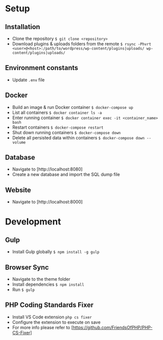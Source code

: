 # Setup

## Installation
- Clone the repository `$ git clone <repository>`
- Download plugins & uploads folders from the remote `$ rsync -Phvrt <user>@<host>:/path/to/wordpress/wp-content/plugins|uploads/ wp-content/plugins|uploads/`

## Environment constants
- Update `.env` file

## Docker
- Build an image & run Docker container `$ docker-compose up`
- List all containers `$ docker container ls -a`
- Enter running container `$ docker container exec -it <container_name> bash`
- Restart containers `$ docker-compose restart`
- Shut down running containers `$ docker-compose down`
- Delete all persisted data within containers `$ docker-compose down --volume`

## Database
- Navigate to [http://localhost:8080]
- Create a new database and import the SQL dump file

## Website
- Navigate to [http://localhost:8000]

# Development

## Gulp
- Install Gulp globally `$ npm install -g gulp`

## Browser Sync
- Navigate to the theme folder
- Install dependencies `$ npm install`
- Run `$ gulp`

## PHP Coding Standards Fixer
- Install VS Code extension `php cs fixer`
- Configure the extension to execute on save
- For more info please refer to [https://github.com/FriendsOfPHP/PHP-CS-Fixer]
